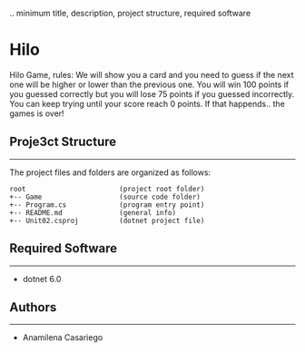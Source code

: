 .. minimum title, description, project structure, required software
# Hilo
Hilo Game, rules: We will show you a card and you need to guess if the next one will be higher or lower than the previous one. You will win 100 points if you guessed correctly but you will lose 75 points if you guessed incorrectly. You can keep trying until your score reach 0 points. If that happends.. the games is over!

## Proje3ct Structure
---
The project files and folders are organized as follows:
```
root                       (project root folder)
+-- Game                   (source code folder)
+-- Program.cs             (program entry point)
+-- README.md              (general info)
+-- Unit02.csproj          (dotnet project file)
```

## Required Software
---
* dotnet 6.0

## Authors
---
* Anamilena Casariego